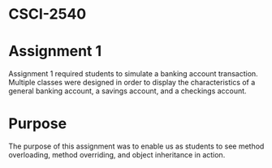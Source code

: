 # CSCI-2540
# Assignment 1
Assignment 1 required students to simulate a banking account transaction. Multiple classes were designed
in order to display the characteristics of a general banking account, a savings account, and a checkings account.

# Purpose
The purpose of this assignment was to enable us as students to see method overloading, method overriding, and
object inheritance in action. 
